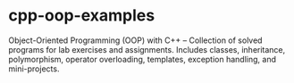 # cpp-oop-examples
Object-Oriented Programming (OOP) with C++ – Collection of solved programs for lab exercises and assignments. Includes classes, inheritance, polymorphism, operator overloading, templates, exception handling, and mini-projects.
